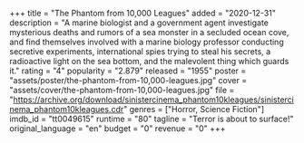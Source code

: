 +++
title = "The Phantom from 10,000 Leagues"
added = "2020-12-31"
description = "A marine biologist and a government agent investigate mysterious deaths and rumors of a sea monster in a secluded ocean cove, and find themselves involved with a marine biology professor conducting secretive experiments, international spies trying to steal his secrets, a radioactive light on the sea bottom, and the malevolent thing which guards it."
rating = "4"
popularity = "2.879"
released = "1955"
poster = "assets/poster/the-phantom-from-10,000-leagues.jpg"
cover = "assets/cover/the-phantom-from-10,000-leagues.jpg"
file = "https://archive.org/download/sinistercinema_phantom10kleagues/sinistercinema_phantom10kleagues.cdr"
genres = ["Horror, Science Fiction"]
imdb_id = "tt0049615"
runtime = "80"
tagline = "Terror is about to surface!"
original_language = "en"
budget = "0"
revenue = "0"
+++
